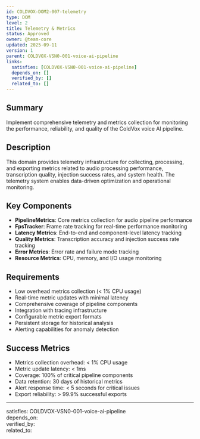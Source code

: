 ```yaml
---
id: COLDVOX-DOM2-007-telemetry
type: DOM
level: 2
title: Telemetry & Metrics
status: Approved
owner: @team-core
updated: 2025-09-11
version: 1
parent: COLDVOX-VSN0-001-voice-ai-pipeline
links:
  satisfies: [COLDVOX-VSN0-001-voice-ai-pipeline]
  depends_on: []
  verified_by: []
  related_to: []
---
```


## Summary
Implement comprehensive telemetry and metrics collection for monitoring the performance, reliability, and quality of the ColdVox voice AI pipeline.

## Description
This domain provides telemetry infrastructure for collecting, processing, and exporting metrics related to audio processing performance, transcription quality, injection success rates, and system health. The telemetry system enables data-driven optimization and operational monitoring.

## Key Components
- **PipelineMetrics**: Core metrics collection for audio pipeline performance
- **FpsTracker**: Frame rate tracking for real-time performance monitoring
- **Latency Metrics**: End-to-end and component-level latency tracking
- **Quality Metrics**: Transcription accuracy and injection success rate tracking
- **Error Metrics**: Error rate and failure mode tracking
- **Resource Metrics**: CPU, memory, and I/O usage monitoring

## Requirements
- Low overhead metrics collection (< 1% CPU usage)
- Real-time metric updates with minimal latency
- Comprehensive coverage of pipeline components
- Integration with tracing infrastructure
- Configurable metric export formats
- Persistent storage for historical analysis
- Alerting capabilities for anomaly detection

## Success Metrics
- Metrics collection overhead: < 1% CPU usage
- Metric update latency: < 1ms
- Coverage: 100% of critical pipeline components
- Data retention: 30 days of historical metrics
- Alert response time: < 5 seconds for critical issues
- Export reliability: > 99.9% successful exports

---
satisfies: COLDVOX-VSN0-001-voice-ai-pipeline  
depends_on:   
verified_by:   
related_to: